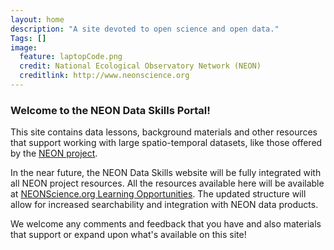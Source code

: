 ```yaml
---
layout: home
description: "A site devoted to open science and open data."
Tags: []
image:
  feature: laptopCode.png
  credit: National Ecological Observatory Network (NEON)
  creditlink: http://www.neonscience.org
---
```



### Welcome to the NEON Data Skills Portal! 

This site contains data lessons, background materials and other resources that 
support working with large spatio-temporal datasets, like those offered by the 
<a href="http://www.neonscience.org" target="_blank">NEON project</a>. 

In the near future, the NEON Data Skills website will be fully integrated with  
all NEON project resources. All the resources available here will be 
available at 
<a href="http://www.neonscience.org/opportunities/learning-opportunities" target="_blank_">NEONScience.org Learning Opportunities</a>. 
The updated structure will allow for increased searchability and integration with
NEON data products.  

We welcome any comments and feedback that you have and also materials that support 
or expand upon what's available on this site! 

